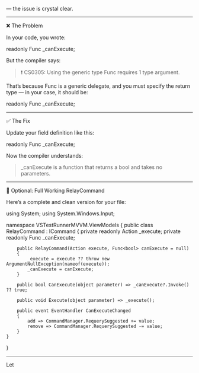  — the issue is crystal clear.


---

❌ The Problem

In your code, you wrote:

readonly Func _canExecute;

But the compiler says:

> ❗ CS0305: Using the generic type Func<TResult> requires 1 type argument.



That’s because Func is a generic delegate, and you must specify the return type — in your case, it should be:

readonly Func<bool> _canExecute;


---

✅ The Fix

Update your field definition like this:

readonly Func<bool> _canExecute;

Now the compiler understands:

> _canExecute is a function that returns a bool and takes no parameters.




---

🔁 Optional: Full Working RelayCommand

Here’s a complete and clean version for your file:

using System;
using System.Windows.Input;

namespace VSTestRunnerMVVM.ViewModels
{
    public class RelayCommand : ICommand
    {
        private readonly Action _execute;
        private readonly Func<bool> _canExecute;

        public RelayCommand(Action execute, Func<bool> canExecute = null)
        {
            _execute = execute ?? throw new ArgumentNullException(nameof(execute));
            _canExecute = canExecute;
        }

        public bool CanExecute(object parameter) => _canExecute?.Invoke() ?? true;

        public void Execute(object parameter) => _execute();

        public event EventHandler CanExecuteChanged
        {
            add => CommandManager.RequerySuggested += value;
            remove => CommandManager.RequerySuggested -= value;
        }
    }
}


---

Let 